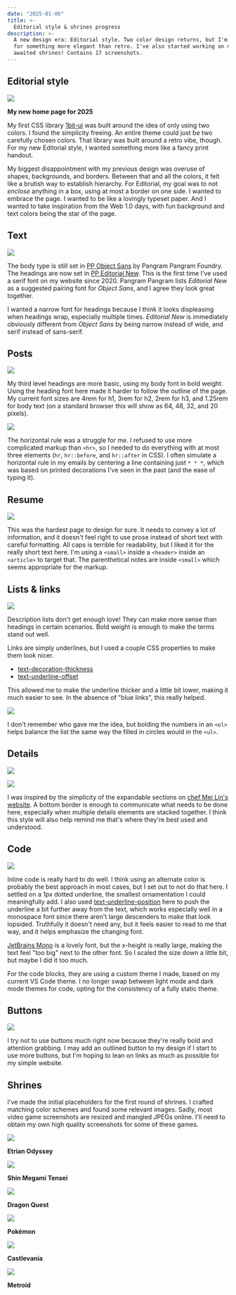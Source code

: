 ```yaml
---
date: "2025-01-06"
title: >-
  Editorial style & shrines progress
description: >-
  A new design era: Editorial style. Two color design returns, but I'm aiming
  for something more elegant than retro. I've also started working on my long
  awaited shrines! Contains 17 screenshots.
---
```


## Editorial style

![](/blog/editorial/site2025a.webp)

**My new home page for 2025**

My first CSS library [1bit-ui](https://1bit-ui.wavebeem.com/) was built around
the idea of only using two colors. I found the simplicity freeing. An entire
theme could just be two carefully chosen colors. That library was built around a
retro vibe, though. For my new Editorial style, I wanted something more like a
fancy print handout.

My biggest disappointment with my previous design was overuse of shapes,
backgrounds, and borders. Between that and all the colors, it felt like a
brutish way to establish hierarchy. For Editorial, my goal was to not _enclose_
anything in a box, using at most a border on one side. I wanted to embrace the
page. I wanted to be like a lovingly typeset paper. And I wanted to take
inspiration from the Web 1.0 days, with fun background and text colors being the
star of the page.

## Text

![](/blog/editorial/01-headings.webp)

The body type is still set in
[PP Object Sans](https://pangrampangram.com/products/object-sans) by Pangram
Pangram Foundry. The headings are now set in
[PP Editorial New](https://pangrampangram.com/products/editorial-new). This is
the first time I've used a serif font on my website since 2020. Pangram Pangram
lists _Editorial New_ as a suggested pairing font for _Object Sans_, and I agree
they look great together.

I wanted a narrow font for headings because I think it looks displeasing when
headings wrap, especially multiple times. _Editorial New_ is immediately
obviously different from _Object Sans_ by being narrow instead of wide, and
serif instead of sans-serif.

## Posts

![](/blog/editorial/02-posts.webp)

My third level headings are more basic, using my body font in bold weight. Using
the heading font here made it harder to follow the outline of the page. My
current font sizes are 4rem for h1, 3rem for h2, 2rem for h3, and 1.25rem for
body text (on a standard browser this will show as 64, 48, 32, and 20 pixels).

![](/blog/editorial/08-hr.webp)

The horizontal rule was a struggle for me. I refused to use more complicated
markup than `<hr>`, so I needed to do everything with at most three elements
(`hr`, `hr::before`, and `hr::after` in CSS). I often simulate a horizontal rule
in my emails by centering a line containing just `* * *`, which was based on
printed decorations I've seen in the past (and the ease of typing it).

## Resume

![](/blog/editorial/03-resume.webp)

This was the hardest page to design for sure. It needs to convey a lot of
information, and it doesn't feel right to use prose instead of short text with
careful formatting. All caps is terrible for readability, but I liked it for the
really short text here. I'm using a `<small>` inside a `<header>` inside an
`<article>` to target that. The parenthetical notes are inside `<small>` which
seems appropriate for the markup.

## Lists & links

![](/blog/editorial/04-lists-1.webp)

Description lists don't get enough love! They can make more sense than headings
in certain scenarios. Bold weight is enough to make the terms stand out well.

Links are simply underlines, but I used a couple CSS properties to make them
look nicer.

- [text-decoration-thickness](https://developer.mozilla.org/en-US/docs/Web/CSS/text-decoration-thickness)
- [text-underline-offset](https://developer.mozilla.org/en-US/docs/Web/CSS/text-underline-offset)

This allowed me to make the underline thicker and a little bit lower, making it
much easier to see. In the absence of "blue links", this really helped.

![](/blog/editorial/05-lists-2.webp)

I don't remember who gave me the idea, but bolding the numbers in an `<ol>`
helps balance the list the same way the filled in circles would in the `<ul>`.

## Details

![](/blog/editorial/06-details-1.webp)

![](/blog/editorial/07-details-2.webp)

I was inspired by the simplicity of the expandable sections on
[chef Mei Lin's website](https://www.meihlin.com/). A bottom border is enough to
communicate what needs to be done here, especially when multiple details
elements are stacked together. I think this style will also help remind me
that's where they're best used and understood.

## Code

![](/blog/editorial/10-code.webp)

Inline code is really hard to do well. I think using an alternate color is
probably the best approach in most cases, but I set out to not do that here. I
settled on a 1px dotted underline, the smallest ornamentation I could
meaningfully add. I also used
[text-underline-position](https://developer.mozilla.org/en-US/docs/Web/CSS/text-underline-position)
here to push the underline a bit further away from the text, which works
especially well in a monospace font since there aren't large descenders to make
that look lopsided. Truthfully it doesn't need any, but it feels easier to read
to me that way, and it helps emphasize the changing font.

[JetBrains Mono](https://www.jetbrains.com/lp/mono/) is a lovely font, but the
x-height is really large, making the text feel "too big" next to the other font.
So I scaled the size down a little bit, but maybe I did it too much.

For the code blocks, they are using a custom theme I made, based on my current
VS Code theme. I no longer swap between light mode and dark mode themes for
code, opting for the consistency of a fully static theme.

## Buttons

![](/blog/editorial/09-buttons.webp)

I try not to use buttons much right now because they're really bold and
attention grabbing. I may add an outlined button to my design if I start to use
more buttons, but I'm hoping to lean on links as much as possible for my simple
website.

## Shrines

I've made the initial placeholders for the first round of shrines. I crafted
matching color schemes and found some relevant images. Sadly, most video game
screenshots are resized and mangled JPEGs online. I'll need to obtain my own
high quality screenshots for some of these games.

![](/blog/editorial/shrine-eo.webp)

**Etrian Odyssey**

![](/blog/editorial/shrine-smt.webp)

**Shin Megami Tensei**

![](/blog/editorial/shrine-dq.webp)

**Dragon Quest**

![](/blog/editorial/shrine-pkmn.webp)

**Pokémon**

![](/blog/editorial/shrine-cv.webp)

**Castlevania**

![](/blog/editorial/shrine-metroid.webp)

**Metroid**
